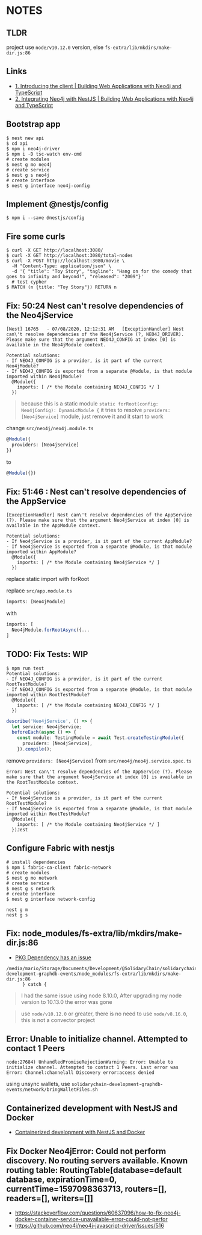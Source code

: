 # NOTES

## TLDR

project use `node/v10.12.0` version, else `fs-extra/lib/mkdirs/make-dir.js:86`

## Links

- [1. Introducing the client | Building Web Applications with Neo4j and TypeScript](https://www.youtube.com/watch?v=Iu5mYkiSk9k)
- [2. Integrating Neo4j with NestJS | Building Web Applications with Neo4j and TypeScript](https://www.youtube.com/watch?v=9sNgCiPnhZE)

## Bootstrap app

```shell
$ nest new api
$ cd api
$ npm i neo4j-driver
$ npm i -D tsc-watch env-cmd
# create modules
$ nest g mo neo4j
# create service
$ nest g s neo4j
# create interface
$ nest g interface neo4j-config
```

## Implement @nestjs/config

```shell
$ npm i --save @nestjs/config
```

## Fire some curls

```shell
$ curl -X GET http://localhost:3080/
$ curl -X GET http://localhost:3080/total-nodes
$ curl -X POST http://localhost:3080/movie \
  -H "Content-Type: application/json" \
  -d '{ "title": "Toy Story", "tagline": "Hang on for the comedy that goes to infinity and beyond!", "released": "2009"}'
  # test cypher
$ MATCH (n {title: "Toy Story"}) RETURN n
```

## Fix: 50:24 Nest can\'t resolve dependencies of the Neo4jService

```shell
[Nest] 16765   - 07/08/2020, 12:12:31 AM   [ExceptionHandler] Nest can\'t resolve dependencies of the Neo4jService (?, NEO4J_DRIVER). Please make sure that the argument NEO4J_CONFIG at index [0] is available in the Neo4jModule context.

Potential solutions:
- If NEO4J_CONFIG is a provider, is it part of the current Neo4jModule?
- If NEO4J_CONFIG is exported from a separate @Module, is that module imported within Neo4jModule?
  @Module({
    imports: [ /* the Module containing NEO4J_CONFIG */ ]
  })
```

> because this is a static module `static forRoot(config: Neo4jConfig): DynamicModule {` it tries to resolve `providers: [Neo4jService]` module, just remove it and it start to work

change `src/neo4j/neo4j.module.ts`

```typescript
@Module({
  providers: [Neo4jService]
})
```

to

```typescript
@Module({})
```

## Fix: 51:46 : Nest can\'t resolve dependencies of the AppService

```shell
[ExceptionHandler] Nest can\'t resolve dependencies of the AppService (?). Please make sure that the argument Neo4jService at index [0] is available in the AppModule context.

Potential solutions:
- If Neo4jService is a provider, is it part of the current AppModule?
- If Neo4jService is exported from a separate @Module, is that module imported within AppModule?
  @Module({
    imports: [ /* the Module containing Neo4jService */ ]
  })
```
replace static import with forRoot

replace `src/app.module.ts`

```typescript
imports: [Neo4jModule]
```

with
```typescript
imports: [
  Neo4jModule.forRootAsync({...
]
```

## TODO: Fix Tests: WIP

```shell
$ npm run test
Potential solutions:
- If NEO4J_CONFIG is a provider, is it part of the current RootTestModule?
- If NEO4J_CONFIG is exported from a separate @Module, is that module imported within RootTestModule?
  @Module({
    imports: [ /* the Module containing NEO4J_CONFIG */ ]
  })
```

```typescript
describe('Neo4jService', () => {
  let service: Neo4jService;
  beforeEach(async () => {
    const module: TestingModule = await Test.createTestingModule({
      providers: [Neo4jService],
    }).compile();
```

remove `providers: [Neo4jService]` from `src/neo4j/neo4j.service.spec.ts`

```shell
Error: Nest can\'t resolve dependencies of the AppService (?). Please make sure that the argument Neo4jService at index [0] is available in the RootTestModule context.

Potential solutions:
- If Neo4jService is a provider, is it part of the current RootTestModule?
- If Neo4jService is exported from a separate @Module, is that module imported within RootTestModule?
  @Module({
    imports: [ /* the Module containing Neo4jService */ ]
  })Jest
```

## Configure Fabric with nestjs

```shell
# install dependencies
$ npm i fabric-ca-client fabric-network
# create modules
$ nest g mo network
# create service
$ nest g s network
# create interface
$ nest g interface network-config

nest g m
nest g s
```

## Fix: node_modules/fs-extra/lib/mkdirs/make-dir.js:86

- [PKG Dependency has an issue](https://github.com/vercel/pkg/issues/883)

```shell
/media/mario/Storage/Documents/Development/@SolidaryChain/solidarychain-development-graphdb-events/node_modules/fs-extra/lib/mkdirs/make-dir.js:86
      } catch {
```

> I had the same issue using node 8.10.0, After upgrading my node version to 10.13.0 the error was gone

> use `node/v10.12.0` or greater, there is no need to use `node/v8.16.0`, this is not a convector project

## Error: Unable to initialize channel. Attempted to contact 1 Peers

```shell
node:27684) UnhandledPromiseRejectionWarning: Error: Unable to initialize channel. Attempted to contact 1 Peers. Last error was Error: Channel:channelall Discovery error:access denied
```

using unsync wallets, use `solidarychain-development-graphdb-events/network/bringWalletFiles.sh`

## Containerized development with NestJS and Docker

- [Containerized development with NestJS and Docker](https://blog.logrocket.com/containerized-development-nestjs-docker/)

## Fix Docker Neo4jError: Could not perform discovery. No routing servers available. Known routing table: RoutingTable[database=default database, expirationTime=0, currentTime=1597098363713, routers=[], readers=[], writers=[]]

- https://stackoverflow.com/questions/60637096/how-to-fix-neo4j-docker-container-service-unavailable-error-could-not-perfor
- https://github.com/neo4j/neo4j-javascript-driver/issues/516